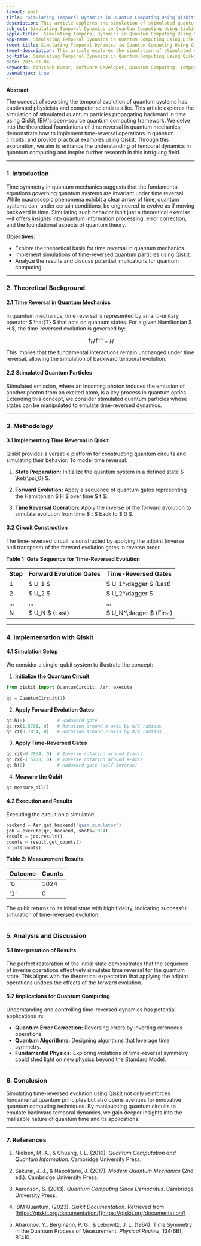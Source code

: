 ```yaml
---
layout: post
title: "Simulating Temporal Dynamics in Quantum Computing Using Qiskit"
description: This article explores the simulation of stimulated quantum particles propagating backward in time using Qiskit, IBM's open-source quantum computing framework.
subject: Simulating Temporal Dynamics in Quantum Computing Using Qiskit
apple-title:  Simulating Temporal Dynamics in Quantum Computing Using Qiskit
app-name: Simulating Temporal Dynamics in Quantum Computing Using Qiskit
tweet-title: Simulating Temporal Dynamics in Quantum Computing Using Qiskit
tweet-description: This article explores the simulation of stimulated quantum particles propagating backward in time using Qiskit, IBM's open-source quantum computing framework.
og-title: Simulating Temporal Dynamics in Quantum Computing Using Qiskit
date: 2025-01-04
keywords: Abhishek Kumar, Software Developer, Quantum Computing, Temporal Dynamics, Qiskit
usemathjax: true
---
```


**Abstract**

The concept of reversing the temporal evolution of quantum systems has captivated physicists and computer scientists alike. This article explores the simulation of stimulated quantum particles propagating backward in time using Qiskit, IBM's open-source quantum computing framework. We delve into the theoretical foundations of time reversal in quantum mechanics, demonstrate how to implement time-reversal operations in quantum circuits, and provide practical examples using Qiskit. Through this exploration, we aim to enhance the understanding of temporal dynamics in quantum computing and inspire further research in this intriguing field.

---

### **1. Introduction**

Time symmetry in quantum mechanics suggests that the fundamental equations governing quantum systems are invariant under time reversal. While macroscopic phenomena exhibit a clear arrow of time, quantum systems can, under certain conditions, be engineered to evolve as if moving backward in time. Simulating such behavior isn't just a theoretical exercise—it offers insights into quantum information processing, error correction, and the foundational aspects of quantum theory.

**Objectives:**

- Explore the theoretical basis for time reversal in quantum mechanics.
- Implement simulations of time-reversed quantum particles using Qiskit.
- Analyze the results and discuss potential implications for quantum computing.

---

### **2. Theoretical Background**

#### **2.1 Time Reversal in Quantum Mechanics**

In quantum mechanics, time reversal is represented by an anti-unitary operator $ \hat{T} $ that acts on quantum states. For a given Hamiltonian $ H $, the time-reversed evolution is governed by:

$$
 \hat{T} H \hat{T}^{-1} = H
$$

This implies that the fundamental interactions remain unchanged under time reversal, allowing the simulation of backward temporal evolution.

#### **2.2 Stimulated Quantum Particles**

Stimulated emission, where an incoming photon induces the emission of another photon from an excited atom, is a key process in quantum optics. Extending this concept, we consider stimulated quantum particles whose states can be manipulated to emulate time-reversed dynamics.

---

### **3. Methodology**

#### **3.1 Implementing Time Reversal in Qiskit**

Qiskit provides a versatile platform for constructing quantum circuits and simulating their behavior. To model time reversal:

1. **State Preparation:** Initialize the quantum system in a defined state $ \ket{\psi_0} $.

2. **Forward Evolution:** Apply a sequence of quantum gates representing the Hamiltonian $ H $ over time $ t $.

3. **Time Reversal Operation:** Apply the inverse of the forward evolution to simulate evolution from time $ t $ back to $ 0 $.

#### **3.2 Circuit Construction**

The time-reversed circuit is constructed by applying the adjoint (inverse and transpose) of the forward evolution gates in reverse order.

**Table 1: Gate Sequence for Time-Reversed Evolution**

| Step | Forward Evolution Gates       | Time-Reversed Gates           |
|------|-------------------------------|-------------------------------|
| 1    | $ U_1 $                     | $ U_1^\dagger $ (Last)      |
| 2    | $ U_2 $                     | $ U_2^\dagger $             |
| ...  | ...                           | ...                           |
| N    | $ U_N $ (Last)              | $ U_N^\dagger $ (First)     |

---

### **4. Implementation with Qiskit**

#### **4.1 Simulation Setup**

We consider a single-qubit system to illustrate the concept:

1. **Initialize the Quantum Circuit**

```python
from qiskit import QuantumCircuit, Aer, execute

qc = QuantumCircuit(1)
```

2. **Apply Forward Evolution Gates**

```python
qc.h(0)            # Hadamard gate
qc.rx(1.5708, 0)   # Rotation around X-axis by π/2 radians
qc.rz(0.7854, 0)   # Rotation around Z-axis by π/4 radians
```

3. **Apply Time-Reversed Gates**

```python
qc.rz(-0.7854, 0)  # Inverse rotation around Z-axis
qc.rx(-1.5708, 0)  # Inverse rotation around X-axis
qc.h(0)            # Hadamard gate (self-inverse)
```

4. **Measure the Qubit**

```python
qc.measure_all()
```

#### **4.2 Execution and Results**

Executing the circuit on a simulator:

```python
backend = Aer.get_backend('qasm_simulator')
job = execute(qc, backend, shots=1024)
result = job.result()
counts = result.get_counts()
print(counts)
```

**Table 2: Measurement Results**

| Outcome | Counts |
|---------|--------|
| '0'     | 1024   |
| '1'     |   0    |

The qubit returns to its initial state with high fidelity, indicating successful simulation of time-reversed evolution.

---

### **5. Analysis and Discussion**

#### **5.1 Interpretation of Results**

The perfect restoration of the initial state demonstrates that the sequence of inverse operations effectively simulates time reversal for the quantum state. This aligns with the theoretical expectation that applying the adjoint operations undoes the effects of the forward evolution.

#### **5.2 Implications for Quantum Computing**

Understanding and controlling time-reversed dynamics has potential applications in:

- **Quantum Error Correction:** Reversing errors by inverting erroneous operations.
- **Quantum Algorithms:** Designing algorithms that leverage time symmetry.
- **Fundamental Physics:** Exploring violations of time-reversal symmetry could shed light on new physics beyond the Standard Model.

---

### **6. Conclusion**

Simulating time-reversed evolution using Qiskit not only reinforces fundamental quantum principles but also opens avenues for innovative quantum computing techniques. By manipulating quantum circuits to emulate backward temporal dynamics, we gain deeper insights into the malleable nature of quantum time and its applications.

---

### **7. References**

1. Nielsen, M. A., & Chuang, I. L. (2010). *Quantum Computation and Quantum Information*. Cambridge University Press.

2. Sakurai, J. J., & Napolitano, J. (2017). *Modern Quantum Mechanics* (2nd ed.). Cambridge University Press.

3. Aaronson, S. (2013). *Quantum Computing Since Democritus*. Cambridge University Press.

4. IBM Quantum. (2023). *Qiskit Documentation*. Retrieved from [https://qiskit.org/documentation/](https://qiskit.org/documentation/)

5. Aharonov, Y., Bergmann, P. G., & Lebowitz, J. L. (1964). Time Symmetry in the Quantum Process of Measurement. *Physical Review*, 134(6B), B1410.

